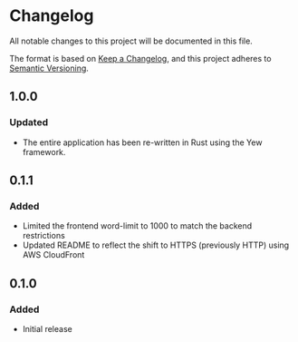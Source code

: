 # Changelog

All notable changes to this project will be documented in this file.

The format is based on [Keep a Changelog](https://keepachangelog.com/en/1.0.0/),
and this project adheres to [Semantic Versioning](https://semver.org/).

## 1.0.0

### Updated

- The entire application has been re-written in Rust using the Yew framework.

## 0.1.1

### Added
- Limited the frontend word-limit to 1000 to match the backend restrictions
- Updated README to reflect the shift to HTTPS (previously HTTP) using AWS CloudFront

## 0.1.0

### Added

- Initial release
